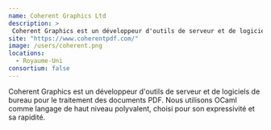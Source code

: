 ```yaml
---
name: Coherent Graphics Ltd
description: >
 Coherent Graphics est un développeur d'outils de serveur et de logiciels de bureau pour le traitement des documents PDF
site: "https://www.coherentpdf.com/"
image: /users/coherent.png
locations:
  - Royaume-Uni
consortium: false
---
```


Coherent Graphics est un développeur d'outils de serveur et de logiciels de bureau pour le traitement des documents PDF. Nous utilisons OCaml comme langage de haut niveau polyvalent, choisi pour son expressivité et sa rapidité.
